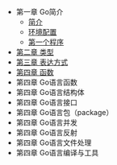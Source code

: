 
- 第一章 Go简介
    - [简介](article/01-introduce.md)
    - [环境配置](article/02-env.md)
    - [第一个程序](article/03-hello.md)
- [第二章 类型](article/04-类型.md)
- [第三章 表达方式](article/05-表达方式.md)
- [第四章 函数](article/05-函数.md)
- 第四章 Go语言函数
- 第四章 Go语言结构体
- 第四章 Go语言接口
- 第四章 Go语言包（package）
- 第四章 Go语言并发
- 第四章 Go语言反射
- 第四章 Go语言文件处理
- 第四章 Go语言编译与工具
 